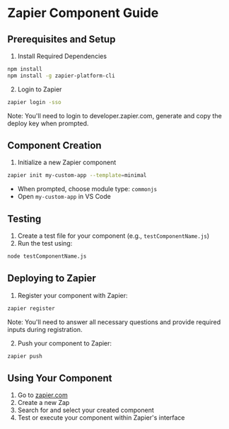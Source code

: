 # Zapier Component Guide

## Prerequisites and Setup

1. Install Required Dependencies
```bash
npm install
npm install -g zapier-platform-cli 
```

2. Login to Zapier
```bash
zapier login -sso
```
Note: You'll need to login to developer.zapier.com, generate and copy the deploy key when prompted.

## Component Creation

1. Initialize a new Zapier component
```bash
zapier init my-custom-app --template=minimal
```
- When prompted, choose module type: `commonjs`
- Open `my-custom-app` in VS Code

## Testing

1. Create a test file for your component (e.g., `testComponentName.js`)
2. Run the test using:
```bash
node testComponentName.js
```

## Deploying to Zapier

1. Register your component with Zapier:
```bash
zapier register
```
Note: You'll need to answer all necessary questions and provide required inputs during registration.

2. Push your component to Zapier:
```bash
zapier push
```

## Using Your Component

1. Go to [zapier.com](https://zapier.com)
2. Create a new Zap
3. Search for and select your created component
4. Test or execute your component within Zapier's interface
